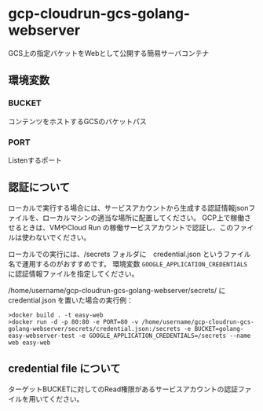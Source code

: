 # gcp-cloudrun-gcs-golang-webserver
GCS上の指定バケットをWebとして公開する簡易サーバコンテナ

## 環境変数

### BUCKET
コンテンツをホストするGCSのバケットパス

### PORT
Listenするポート

## 認証について
ローカルで実行する場合には、サービスアカウントから生成する認証情報jsonファイルを、ローカルマシンの適当な場所に配置してください。
GCP上で稼働させるときは、VMやCloud Run の稼働サービスアカウントで認証し、このファイルは使わないでください。

ローカルでの実行には、/secrets フォルダに　credential.json というファイル名で運用するのがおすすめです。
環境変数 `GOOGLE_APPLICATION_CREDENTIALS` に認証情報ファイルを指定してください。

/home/username/gcp-cloudrun-gcs-golang-webserver/secrets/ に credential.json を置いた場合の実行例：

```
>docker build . -t easy-web
>docker run -d -p 80:80 -e PORT=80 -v /home/username/gcp-cloudrun-gcs-golang-webserver/secrets/credential.json:/secrets -e BUCKET=golang-easy-webserver-test -e GOOGLE_APPLICATION_CREDENTIALS=/secrets --name web easy-web
```

## credential file について
ターゲットBUCKETに対してのRead権限があるサービスアカウントの認証ファイルを用いてください。
